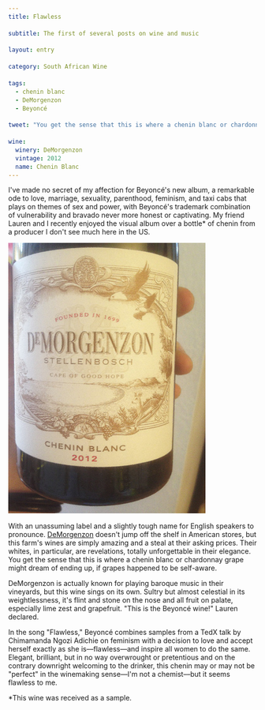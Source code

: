 ```yaml
---
title: Flawless

subtitle: The first of several posts on wine and music

layout: entry

category: South African Wine

tags:
  - chenin blanc
  - DeMorgenzon
  - Beyoncé

tweet: "You get the sense that this is where a chenin blanc or chardonnay grape might dream of ending up."

wine:
  winery: DeMorgenzon
  vintage: 2012
  name: Chenin Blanc
---
```


I've made no secret of my affection for Beyoncé's new album, a remarkable ode to love, marriage, sexuality, parenthood, feminism, and taxi cabs that plays on themes of sex and power, with Beyoncé's trademark combination of vulnerability and bravado never more honest or captivating. My friend Lauren and I recently enjoyed the visual album over a bottle* of chenin from a producer I don't see much here in the US. 

![DeMorgenzon 2012 chenin](/photos/dmzchenin.jpg "DeMorgenzon chenin blanc label")

With an unassuming label and a slightly tough name for English speakers to pronounce. [DeMorgenzon](http://www.demorgenzon.co.za/) doesn't jump off the shelf in American stores, but this farm's wines are simply amazing and a steal at their asking prices. Their whites, in particular, are  revelations, totally unforgettable in their elegance. You get the sense that this is where a chenin blanc or chardonnay grape might dream of ending up, if grapes happened to be self-aware. 

DeMorgenzon is actually known for playing baroque music in their vineyards, but this wine sings on its own. Sultry but almost celestial in its weightlessness, it's flint and stone on the nose and all fruit on palate, especially lime zest and grapefruit. "This is the Beyoncé wine!" Lauren declared.

In the song "Flawless," Beyoncé combines samples from a TedX talk by Chimamanda Ngozi Adichie  on feminism with a decision to love and accept herself exactly as she is––flawless––and inspire all women to do the same. Elegant, brilliant, but in no way overwrought or pretentious and on the contrary downright welcoming to the drinker, this chenin may or may not be "perfect" in the winemaking sense––I'm not a chemist––but it seems flawless to me.

*This wine was received as a sample.
